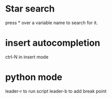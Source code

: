 # Star search
press * over a variable name to search for it.

# insert autocompletion
ctrl-N in insert mode

# python mode
leader-r to run script
leader-b to add break point
